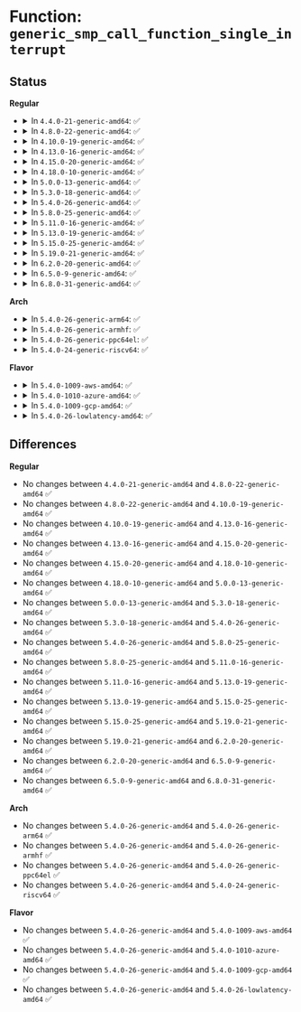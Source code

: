 # Function: <code>generic_smp_call_function_single_interrupt</code>

## Status
<b>Regular</b>
<ul>
<li>
<details>
<summary>In <code>4.4.0-21-generic-amd64</code>: ✅</summary>

```c
void generic_smp_call_function_single_interrupt()
```

```json
{
  "name": "generic_smp_call_function_single_interrupt",
  "collision_type": "Unique Global",
  "inline_type": "No",
  "funcs": [
    {
      "addr": 18446744071579910240,
      "name": "generic_smp_call_function_single_interrupt",
      "external": true,
      "loc": "kernel/smp.c:193",
      "file": "kernel/smp.c",
      "inline": "seen, unknown",
      "caller_inline": [],
      "caller_func": [
        "arch/x86/kernel/smp.c:smp_trace_call_function_interrupt",
        "arch/x86/kernel/smp.c:smp_call_function_single_interrupt",
        "arch/x86/kernel/smp.c:smp_trace_call_function_single_interrupt"
      ]
    }
  ],
  "symbols": [
    {
      "addr": 18446744071579910240,
      "name": "generic_smp_call_function_single_interrupt",
      "section": ".text",
      "bind": "STB_GLOBAL",
      "size": 21
    }
  ]
}
```
</details>
</li>
<li>
<details>
<summary>In <code>4.8.0-22-generic-amd64</code>: ✅</summary>

```c
void generic_smp_call_function_single_interrupt()
```

```json
{
  "name": "generic_smp_call_function_single_interrupt",
  "collision_type": "Unique Global",
  "inline_type": "No",
  "funcs": [
    {
      "addr": 18446744071579940128,
      "name": "generic_smp_call_function_single_interrupt",
      "external": true,
      "loc": "kernel/smp.c:177",
      "file": "kernel/smp.c",
      "inline": "seen, unknown",
      "caller_inline": [],
      "caller_func": [
        "arch/x86/kernel/smp.c:smp_trace_call_function_single_interrupt",
        "arch/x86/kernel/smp.c:smp_call_function_single_interrupt",
        "arch/x86/kernel/smp.c:smp_trace_call_function_interrupt"
      ]
    }
  ],
  "symbols": [
    {
      "addr": 18446744071579940128,
      "name": "generic_smp_call_function_single_interrupt",
      "section": ".text",
      "bind": "STB_GLOBAL",
      "size": 21
    }
  ]
}
```
</details>
</li>
<li>
<details>
<summary>In <code>4.10.0-19-generic-amd64</code>: ✅</summary>

```c
void generic_smp_call_function_single_interrupt()
```

```json
{
  "name": "generic_smp_call_function_single_interrupt",
  "collision_type": "Unique Global",
  "inline_type": "No",
  "funcs": [
    {
      "addr": 18446744071579971440,
      "name": "generic_smp_call_function_single_interrupt",
      "external": true,
      "loc": "kernel/smp.c:181",
      "file": "kernel/smp.c",
      "inline": "seen, unknown",
      "caller_inline": [],
      "caller_func": [
        "arch/x86/kernel/smp.c:smp_trace_call_function_single_interrupt",
        "arch/x86/kernel/smp.c:smp_call_function_single_interrupt",
        "arch/x86/kernel/smp.c:smp_trace_call_function_interrupt"
      ]
    }
  ],
  "symbols": [
    {
      "addr": 18446744071579971440,
      "name": "generic_smp_call_function_single_interrupt",
      "section": ".text",
      "bind": "STB_GLOBAL",
      "size": 21
    }
  ]
}
```
</details>
</li>
<li>
<details>
<summary>In <code>4.13.0-16-generic-amd64</code>: ✅</summary>

```c
void generic_smp_call_function_single_interrupt()
```

```json
{
  "name": "generic_smp_call_function_single_interrupt",
  "collision_type": "Unique Global",
  "inline_type": "No",
  "funcs": [
    {
      "addr": 18446744071579976864,
      "name": "generic_smp_call_function_single_interrupt",
      "external": true,
      "loc": "kernel/smp.c:190",
      "file": "kernel/smp.c",
      "inline": "seen, unknown",
      "caller_inline": [],
      "caller_func": [
        "arch/x86/kernel/smp.c:smp_trace_call_function_single_interrupt",
        "arch/x86/kernel/smp.c:smp_trace_call_function_interrupt",
        "arch/x86/kernel/smp.c:smp_call_function_interrupt"
      ]
    }
  ],
  "symbols": [
    {
      "addr": 18446744071579976864,
      "name": "generic_smp_call_function_single_interrupt",
      "section": ".text",
      "bind": "STB_GLOBAL",
      "size": 21
    }
  ]
}
```
</details>
</li>
<li>
<details>
<summary>In <code>4.15.0-20-generic-amd64</code>: ✅</summary>

```c
void generic_smp_call_function_single_interrupt()
```

```json
{
  "name": "generic_smp_call_function_single_interrupt",
  "collision_type": "Unique Global",
  "inline_type": "No",
  "funcs": [
    {
      "addr": 18446744071580023280,
      "name": "generic_smp_call_function_single_interrupt",
      "external": true,
      "loc": "kernel/smp.c:190",
      "file": "kernel/smp.c",
      "inline": "seen, unknown",
      "caller_inline": [],
      "caller_func": [
        "arch/x86/kernel/smp.c:smp_call_function_single_interrupt",
        "arch/x86/kernel/smp.c:smp_call_function_interrupt"
      ]
    }
  ],
  "symbols": [
    {
      "addr": 18446744071580023280,
      "name": "generic_smp_call_function_single_interrupt",
      "section": ".text",
      "bind": "STB_GLOBAL",
      "size": 21
    }
  ]
}
```
</details>
</li>
<li>
<details>
<summary>In <code>4.18.0-10-generic-amd64</code>: ✅</summary>

```c
void generic_smp_call_function_single_interrupt()
```

```json
{
  "name": "generic_smp_call_function_single_interrupt",
  "collision_type": "Unique Global",
  "inline_type": "No",
  "funcs": [
    {
      "addr": 18446744071580077360,
      "name": "generic_smp_call_function_single_interrupt",
      "external": true,
      "loc": "kernel/smp.c:190",
      "file": "kernel/smp.c",
      "inline": "seen, unknown",
      "caller_inline": [],
      "caller_func": [
        "arch/x86/kernel/smp.c:smp_call_function_single_interrupt",
        "arch/x86/kernel/smp.c:smp_call_function_interrupt"
      ]
    }
  ],
  "symbols": [
    {
      "addr": 18446744071580077360,
      "name": "generic_smp_call_function_single_interrupt",
      "section": ".text",
      "bind": "STB_GLOBAL",
      "size": 21
    }
  ]
}
```
</details>
</li>
<li>
<details>
<summary>In <code>5.0.0-13-generic-amd64</code>: ✅</summary>

```c
void generic_smp_call_function_single_interrupt()
```

```json
{
  "name": "generic_smp_call_function_single_interrupt",
  "collision_type": "Unique Global",
  "inline_type": "No",
  "funcs": [
    {
      "addr": 18446744071580124704,
      "name": "generic_smp_call_function_single_interrupt",
      "external": true,
      "loc": "kernel/smp.c:190",
      "file": "kernel/smp.c",
      "inline": "seen, unknown",
      "caller_inline": [],
      "caller_func": [
        "arch/x86/kernel/smp.c:smp_call_function_single_interrupt",
        "arch/x86/kernel/smp.c:smp_call_function_interrupt"
      ]
    }
  ],
  "symbols": [
    {
      "addr": 18446744071580124704,
      "name": "generic_smp_call_function_single_interrupt",
      "section": ".text",
      "bind": "STB_GLOBAL",
      "size": 21
    }
  ]
}
```
</details>
</li>
<li>
<details>
<summary>In <code>5.3.0-18-generic-amd64</code>: ✅</summary>

```c
void generic_smp_call_function_single_interrupt()
```

```json
{
  "name": "generic_smp_call_function_single_interrupt",
  "collision_type": "Unique Global",
  "inline_type": "No",
  "funcs": [
    {
      "addr": 18446744071580170192,
      "name": "generic_smp_call_function_single_interrupt",
      "external": true,
      "loc": "kernel/smp.c:191",
      "file": "kernel/smp.c",
      "inline": "seen, unknown",
      "caller_inline": [],
      "caller_func": [
        "arch/x86/xen/smp.c:xen_call_function_single_interrupt",
        "arch/x86/xen/smp.c:xen_call_function_interrupt",
        "arch/x86/kernel/smp.c:smp_call_function_single_interrupt",
        "arch/x86/kernel/smp.c:smp_call_function_interrupt"
      ]
    }
  ],
  "symbols": [
    {
      "addr": 18446744071580170192,
      "name": "generic_smp_call_function_single_interrupt",
      "section": ".text",
      "bind": "STB_GLOBAL",
      "size": 21
    }
  ]
}
```
</details>
</li>
<li>
<details>
<summary>In <code>5.4.0-26-generic-amd64</code>: ✅</summary>

```c
void generic_smp_call_function_single_interrupt()
```

```json
{
  "name": "generic_smp_call_function_single_interrupt",
  "collision_type": "Unique Global",
  "inline_type": "No",
  "funcs": [
    {
      "addr": 18446744071580218128,
      "name": "generic_smp_call_function_single_interrupt",
      "external": true,
      "loc": "kernel/smp.c:191",
      "file": "kernel/smp.c",
      "inline": "seen, unknown",
      "caller_inline": [],
      "caller_func": [
        "arch/x86/xen/smp.c:xen_call_function_single_interrupt",
        "arch/x86/xen/smp.c:xen_call_function_interrupt",
        "arch/x86/kernel/smp.c:smp_call_function_single_interrupt",
        "arch/x86/kernel/smp.c:smp_call_function_interrupt"
      ]
    }
  ],
  "symbols": [
    {
      "addr": 18446744071580218128,
      "name": "generic_smp_call_function_single_interrupt",
      "section": ".text",
      "bind": "STB_GLOBAL",
      "size": 21
    }
  ]
}
```
</details>
</li>
<li>
<details>
<summary>In <code>5.8.0-25-generic-amd64</code>: ✅</summary>

```c
void generic_smp_call_function_single_interrupt()
```

```json
{
  "name": "generic_smp_call_function_single_interrupt",
  "collision_type": "Unique Global",
  "inline_type": "No",
  "funcs": [
    {
      "addr": 18446744071580286080,
      "name": "generic_smp_call_function_single_interrupt",
      "external": true,
      "loc": "kernel/smp.c:192",
      "file": "kernel/smp.c",
      "inline": "seen, unknown",
      "caller_inline": [],
      "caller_func": [
        "arch/x86/kernel/smp.c:__sysvec_call_function_single",
        "arch/x86/kernel/smp.c:__sysvec_call_function"
      ]
    }
  ],
  "symbols": [
    {
      "addr": 18446744071580286080,
      "name": "generic_smp_call_function_single_interrupt",
      "section": ".text",
      "bind": "STB_GLOBAL",
      "size": 21
    }
  ]
}
```
</details>
</li>
<li>
<details>
<summary>In <code>5.11.0-16-generic-amd64</code>: ✅</summary>

```c
void generic_smp_call_function_single_interrupt()
```

```json
{
  "name": "generic_smp_call_function_single_interrupt",
  "collision_type": "Unique Global",
  "inline_type": "No",
  "funcs": [
    {
      "addr": 18446744071580269600,
      "name": "generic_smp_call_function_single_interrupt",
      "external": true,
      "loc": "kernel/smp.c:315",
      "file": "kernel/smp.c",
      "inline": "seen, unknown",
      "caller_inline": [],
      "caller_func": [
        "arch/x86/kernel/smp.c:__sysvec_call_function_single",
        "arch/x86/kernel/smp.c:__sysvec_call_function"
      ]
    }
  ],
  "symbols": [
    {
      "addr": 18446744071580269600,
      "name": "generic_smp_call_function_single_interrupt",
      "section": ".text",
      "bind": "STB_GLOBAL",
      "size": 21
    }
  ]
}
```
</details>
</li>
<li>
<details>
<summary>In <code>5.13.0-19-generic-amd64</code>: ✅</summary>

```c
void generic_smp_call_function_single_interrupt()
```

```json
{
  "name": "generic_smp_call_function_single_interrupt",
  "collision_type": "Unique Global",
  "inline_type": "No",
  "funcs": [
    {
      "addr": 18446744071580274240,
      "name": "generic_smp_call_function_single_interrupt",
      "external": true,
      "loc": "kernel/smp.c:540",
      "file": "kernel/smp.c",
      "inline": "seen, unknown",
      "caller_inline": [],
      "caller_func": [
        "arch/x86/kernel/smp.c:__sysvec_call_function_single",
        "arch/x86/kernel/smp.c:__sysvec_call_function"
      ]
    }
  ],
  "symbols": [
    {
      "addr": 18446744071580274240,
      "name": "generic_smp_call_function_single_interrupt",
      "section": ".text",
      "bind": "STB_GLOBAL",
      "size": 21
    }
  ]
}
```
</details>
</li>
<li>
<details>
<summary>In <code>5.15.0-25-generic-amd64</code>: ✅</summary>

```c
void generic_smp_call_function_single_interrupt()
```

```json
{
  "name": "generic_smp_call_function_single_interrupt",
  "collision_type": "Unique Global",
  "inline_type": "No",
  "funcs": [
    {
      "addr": 18446744071580426560,
      "name": "generic_smp_call_function_single_interrupt",
      "external": true,
      "loc": "kernel/smp.c:540",
      "file": "kernel/smp.c",
      "inline": "seen, unknown",
      "caller_inline": [],
      "caller_func": [
        "arch/x86/kernel/smp.c:__sysvec_call_function_single",
        "arch/x86/kernel/smp.c:__sysvec_call_function"
      ]
    }
  ],
  "symbols": [
    {
      "addr": 18446744071580426560,
      "name": "generic_smp_call_function_single_interrupt",
      "section": ".text",
      "bind": "STB_GLOBAL",
      "size": 21
    }
  ]
}
```
</details>
</li>
<li>
<details>
<summary>In <code>5.19.0-21-generic-amd64</code>: ✅</summary>

```c
void generic_smp_call_function_single_interrupt()
```

```json
{
  "name": "generic_smp_call_function_single_interrupt",
  "collision_type": "Unique Global",
  "inline_type": "No",
  "funcs": [
    {
      "addr": 18446744071580649728,
      "name": "generic_smp_call_function_single_interrupt",
      "external": true,
      "loc": "kernel/smp.c:543",
      "file": "kernel/smp.c",
      "inline": "seen, unknown",
      "caller_inline": [],
      "caller_func": [
        "arch/x86/kernel/smp.c:__sysvec_call_function_single",
        "arch/x86/kernel/smp.c:__sysvec_call_function"
      ]
    }
  ],
  "symbols": [
    {
      "addr": 18446744071580649728,
      "name": "generic_smp_call_function_single_interrupt",
      "section": ".text",
      "bind": "STB_GLOBAL",
      "size": 27
    }
  ]
}
```
</details>
</li>
<li>
<details>
<summary>In <code>6.2.0-20-generic-amd64</code>: ✅</summary>

```c
void generic_smp_call_function_single_interrupt()
```

```json
{
  "name": "generic_smp_call_function_single_interrupt",
  "collision_type": "Unique Global",
  "inline_type": "No",
  "funcs": [
    {
      "addr": 18446744071580916928,
      "name": "generic_smp_call_function_single_interrupt",
      "external": true,
      "loc": "kernel/smp.c:542",
      "file": "kernel/smp.c",
      "inline": "seen, unknown",
      "caller_inline": [],
      "caller_func": [
        "arch/x86/kernel/smp.c:__sysvec_call_function_single",
        "arch/x86/kernel/smp.c:__sysvec_call_function"
      ]
    }
  ],
  "symbols": [
    {
      "addr": 18446744071580916928,
      "name": "generic_smp_call_function_single_interrupt",
      "section": ".text",
      "bind": "STB_GLOBAL",
      "size": 27
    }
  ]
}
```
</details>
</li>
<li>
<details>
<summary>In <code>6.5.0-9-generic-amd64</code>: ✅</summary>

```c
void generic_smp_call_function_single_interrupt()
```

```json
{
  "name": "generic_smp_call_function_single_interrupt",
  "collision_type": "Unique Global",
  "inline_type": "No",
  "funcs": [
    {
      "addr": 18446744071581001872,
      "name": "generic_smp_call_function_single_interrupt",
      "external": true,
      "loc": "kernel/smp.c:411",
      "file": "kernel/smp.c",
      "inline": "seen, unknown",
      "caller_inline": [],
      "caller_func": [
        "arch/x86/kernel/smp.c:__sysvec_call_function_single",
        "arch/x86/kernel/smp.c:__sysvec_call_function"
      ]
    }
  ],
  "symbols": [
    {
      "addr": 18446744071581001872,
      "name": "generic_smp_call_function_single_interrupt",
      "section": ".text",
      "bind": "STB_GLOBAL",
      "size": 27
    }
  ]
}
```
</details>
</li>
<li>
<details>
<summary>In <code>6.8.0-31-generic-amd64</code>: ✅</summary>

```c
void generic_smp_call_function_single_interrupt()
```

```json
{
  "name": "generic_smp_call_function_single_interrupt",
  "collision_type": "Unique Global",
  "inline_type": "No",
  "funcs": [
    {
      "addr": 18446744071581098032,
      "name": "generic_smp_call_function_single_interrupt",
      "external": true,
      "loc": "kernel/smp.c:426",
      "file": "kernel/smp.c",
      "inline": "seen, unknown",
      "caller_inline": [],
      "caller_func": [
        "arch/x86/kernel/smp.c:__sysvec_call_function_single",
        "arch/x86/kernel/smp.c:__sysvec_call_function"
      ]
    }
  ],
  "symbols": [
    {
      "addr": 18446744071581098032,
      "name": "generic_smp_call_function_single_interrupt",
      "section": ".text",
      "bind": "STB_GLOBAL",
      "size": 27
    }
  ]
}
```
</details>
</li>
</ul>
<b>Arch</b>
<ul>
<li>
<details>
<summary>In <code>5.4.0-26-generic-arm64</code>: ✅</summary>

```c
void generic_smp_call_function_single_interrupt()
```

```json
{
  "name": "generic_smp_call_function_single_interrupt",
  "collision_type": "Unique Global",
  "inline_type": "No",
  "funcs": [
    {
      "addr": 18446603336491457352,
      "name": "generic_smp_call_function_single_interrupt",
      "external": true,
      "loc": "kernel/smp.c:191",
      "file": "kernel/smp.c",
      "inline": "seen, unknown",
      "caller_inline": [],
      "caller_func": [
        "arch/arm64/kernel/smp.c:handle_IPI"
      ]
    }
  ],
  "symbols": [
    {
      "addr": 18446603336491457352,
      "name": "generic_smp_call_function_single_interrupt",
      "section": ".text",
      "bind": "STB_GLOBAL",
      "size": 32
    }
  ]
}
```
</details>
</li>
<li>
<details>
<summary>In <code>5.4.0-26-generic-armhf</code>: ✅</summary>

```c
void generic_smp_call_function_single_interrupt()
```

```json
{
  "name": "generic_smp_call_function_single_interrupt",
  "collision_type": "Unique Global",
  "inline_type": "No",
  "funcs": [
    {
      "addr": 3225443380,
      "name": "generic_smp_call_function_single_interrupt",
      "external": true,
      "loc": "kernel/smp.c:191",
      "file": "kernel/smp.c",
      "inline": "seen, unknown",
      "caller_inline": [],
      "caller_func": [
        "arch/arm/kernel/smp.c:handle_IPI"
      ]
    }
  ],
  "symbols": [
    {
      "addr": 3225443380,
      "name": "generic_smp_call_function_single_interrupt",
      "section": ".text",
      "bind": "STB_GLOBAL",
      "size": 32
    }
  ]
}
```
</details>
</li>
<li>
<details>
<summary>In <code>5.4.0-26-generic-ppc64el</code>: ✅</summary>

```c
void generic_smp_call_function_single_interrupt()
```

```json
{
  "name": "generic_smp_call_function_single_interrupt",
  "collision_type": "Unique Global",
  "inline_type": "No",
  "funcs": [
    {
      "addr": 13835058055284408032,
      "name": "generic_smp_call_function_single_interrupt",
      "external": true,
      "loc": "kernel/smp.c:191",
      "file": "kernel/smp.c",
      "inline": "seen, unknown",
      "caller_inline": [],
      "caller_func": [
        "arch/powerpc/kernel/smp.c:smp_ipi_demux_relaxed",
        "arch/powerpc/kernel/smp.c:call_function_action"
      ]
    }
  ],
  "symbols": [
    {
      "addr": 13835058055284408032,
      "name": "generic_smp_call_function_single_interrupt",
      "section": ".text",
      "bind": "STB_GLOBAL",
      "size": 24
    }
  ]
}
```
</details>
</li>
<li>
<details>
<summary>In <code>5.4.0-24-generic-riscv64</code>: ✅</summary>

```c
void generic_smp_call_function_single_interrupt()
```

```json
{
  "name": "generic_smp_call_function_single_interrupt",
  "collision_type": "Unique Global",
  "inline_type": "No",
  "funcs": [
    {
      "addr": 18446743936271913048,
      "name": "generic_smp_call_function_single_interrupt",
      "external": true,
      "loc": "kernel/smp.c:191",
      "file": "kernel/smp.c",
      "inline": "seen, unknown",
      "caller_inline": [],
      "caller_func": [
        "arch/riscv/kernel/smp.c:riscv_software_interrupt"
      ]
    }
  ],
  "symbols": [
    {
      "addr": 18446743936271913048,
      "name": "generic_smp_call_function_single_interrupt",
      "section": ".text",
      "bind": "STB_GLOBAL",
      "size": 36
    }
  ]
}
```
</details>
</li>
</ul>
<b>Flavor</b>
<ul>
<li>
<details>
<summary>In <code>5.4.0-1009-aws-amd64</code>: ✅</summary>

```c
void generic_smp_call_function_single_interrupt()
```

```json
{
  "name": "generic_smp_call_function_single_interrupt",
  "collision_type": "Unique Global",
  "inline_type": "No",
  "funcs": [
    {
      "addr": 18446744071580186928,
      "name": "generic_smp_call_function_single_interrupt",
      "external": true,
      "loc": "kernel/smp.c:191",
      "file": "kernel/smp.c",
      "inline": "seen, unknown",
      "caller_inline": [],
      "caller_func": [
        "arch/x86/xen/smp.c:xen_call_function_single_interrupt",
        "arch/x86/xen/smp.c:xen_call_function_interrupt",
        "arch/x86/kernel/smp.c:smp_call_function_single_interrupt",
        "arch/x86/kernel/smp.c:smp_call_function_interrupt"
      ]
    }
  ],
  "symbols": [
    {
      "addr": 18446744071580186928,
      "name": "generic_smp_call_function_single_interrupt",
      "section": ".text",
      "bind": "STB_GLOBAL",
      "size": 21
    }
  ]
}
```
</details>
</li>
<li>
<details>
<summary>In <code>5.4.0-1010-azure-amd64</code>: ✅</summary>

```c
void generic_smp_call_function_single_interrupt()
```

```json
{
  "name": "generic_smp_call_function_single_interrupt",
  "collision_type": "Unique Global",
  "inline_type": "No",
  "funcs": [
    {
      "addr": 18446744071580134368,
      "name": "generic_smp_call_function_single_interrupt",
      "external": true,
      "loc": "kernel/smp.c:191",
      "file": "kernel/smp.c",
      "inline": "seen, unknown",
      "caller_inline": [],
      "caller_func": [
        "arch/x86/kernel/smp.c:smp_call_function_single_interrupt",
        "arch/x86/kernel/smp.c:smp_call_function_interrupt"
      ]
    }
  ],
  "symbols": [
    {
      "addr": 18446744071580134368,
      "name": "generic_smp_call_function_single_interrupt",
      "section": ".text",
      "bind": "STB_GLOBAL",
      "size": 21
    }
  ]
}
```
</details>
</li>
<li>
<details>
<summary>In <code>5.4.0-1009-gcp-amd64</code>: ✅</summary>

```c
void generic_smp_call_function_single_interrupt()
```

```json
{
  "name": "generic_smp_call_function_single_interrupt",
  "collision_type": "Unique Global",
  "inline_type": "No",
  "funcs": [
    {
      "addr": 18446744071580178400,
      "name": "generic_smp_call_function_single_interrupt",
      "external": true,
      "loc": "kernel/smp.c:191",
      "file": "kernel/smp.c",
      "inline": "seen, unknown",
      "caller_inline": [],
      "caller_func": [
        "arch/x86/xen/smp.c:xen_call_function_single_interrupt",
        "arch/x86/xen/smp.c:xen_call_function_interrupt",
        "arch/x86/kernel/smp.c:smp_call_function_single_interrupt",
        "arch/x86/kernel/smp.c:smp_call_function_interrupt"
      ]
    }
  ],
  "symbols": [
    {
      "addr": 18446744071580178400,
      "name": "generic_smp_call_function_single_interrupt",
      "section": ".text",
      "bind": "STB_GLOBAL",
      "size": 21
    }
  ]
}
```
</details>
</li>
<li>
<details>
<summary>In <code>5.4.0-26-lowlatency-amd64</code>: ✅</summary>

```c
void generic_smp_call_function_single_interrupt()
```

```json
{
  "name": "generic_smp_call_function_single_interrupt",
  "collision_type": "Unique Global",
  "inline_type": "No",
  "funcs": [
    {
      "addr": 18446744071580230640,
      "name": "generic_smp_call_function_single_interrupt",
      "external": true,
      "loc": "kernel/smp.c:191",
      "file": "kernel/smp.c",
      "inline": "seen, unknown",
      "caller_inline": [],
      "caller_func": [
        "arch/x86/xen/smp.c:xen_call_function_single_interrupt",
        "arch/x86/xen/smp.c:xen_call_function_interrupt",
        "arch/x86/kernel/smp.c:smp_call_function_single_interrupt",
        "arch/x86/kernel/smp.c:smp_call_function_interrupt"
      ]
    }
  ],
  "symbols": [
    {
      "addr": 18446744071580230640,
      "name": "generic_smp_call_function_single_interrupt",
      "section": ".text",
      "bind": "STB_GLOBAL",
      "size": 21
    }
  ]
}
```
</details>
</li>
</ul>

## Differences
<b>Regular</b>
<ul>
<li>
No changes between <code>4.4.0-21-generic-amd64</code> and <code>4.8.0-22-generic-amd64</code> ✅
</li>
<li>
No changes between <code>4.8.0-22-generic-amd64</code> and <code>4.10.0-19-generic-amd64</code> ✅
</li>
<li>
No changes between <code>4.10.0-19-generic-amd64</code> and <code>4.13.0-16-generic-amd64</code> ✅
</li>
<li>
No changes between <code>4.13.0-16-generic-amd64</code> and <code>4.15.0-20-generic-amd64</code> ✅
</li>
<li>
No changes between <code>4.15.0-20-generic-amd64</code> and <code>4.18.0-10-generic-amd64</code> ✅
</li>
<li>
No changes between <code>4.18.0-10-generic-amd64</code> and <code>5.0.0-13-generic-amd64</code> ✅
</li>
<li>
No changes between <code>5.0.0-13-generic-amd64</code> and <code>5.3.0-18-generic-amd64</code> ✅
</li>
<li>
No changes between <code>5.3.0-18-generic-amd64</code> and <code>5.4.0-26-generic-amd64</code> ✅
</li>
<li>
No changes between <code>5.4.0-26-generic-amd64</code> and <code>5.8.0-25-generic-amd64</code> ✅
</li>
<li>
No changes between <code>5.8.0-25-generic-amd64</code> and <code>5.11.0-16-generic-amd64</code> ✅
</li>
<li>
No changes between <code>5.11.0-16-generic-amd64</code> and <code>5.13.0-19-generic-amd64</code> ✅
</li>
<li>
No changes between <code>5.13.0-19-generic-amd64</code> and <code>5.15.0-25-generic-amd64</code> ✅
</li>
<li>
No changes between <code>5.15.0-25-generic-amd64</code> and <code>5.19.0-21-generic-amd64</code> ✅
</li>
<li>
No changes between <code>5.19.0-21-generic-amd64</code> and <code>6.2.0-20-generic-amd64</code> ✅
</li>
<li>
No changes between <code>6.2.0-20-generic-amd64</code> and <code>6.5.0-9-generic-amd64</code> ✅
</li>
<li>
No changes between <code>6.5.0-9-generic-amd64</code> and <code>6.8.0-31-generic-amd64</code> ✅
</li>
</ul>
<b>Arch</b>
<ul>
<li>
No changes between <code>5.4.0-26-generic-amd64</code> and <code>5.4.0-26-generic-arm64</code> ✅
</li>
<li>
No changes between <code>5.4.0-26-generic-amd64</code> and <code>5.4.0-26-generic-armhf</code> ✅
</li>
<li>
No changes between <code>5.4.0-26-generic-amd64</code> and <code>5.4.0-26-generic-ppc64el</code> ✅
</li>
<li>
No changes between <code>5.4.0-26-generic-amd64</code> and <code>5.4.0-24-generic-riscv64</code> ✅
</li>
</ul>
<b>Flavor</b>
<ul>
<li>
No changes between <code>5.4.0-26-generic-amd64</code> and <code>5.4.0-1009-aws-amd64</code> ✅
</li>
<li>
No changes between <code>5.4.0-26-generic-amd64</code> and <code>5.4.0-1010-azure-amd64</code> ✅
</li>
<li>
No changes between <code>5.4.0-26-generic-amd64</code> and <code>5.4.0-1009-gcp-amd64</code> ✅
</li>
<li>
No changes between <code>5.4.0-26-generic-amd64</code> and <code>5.4.0-26-lowlatency-amd64</code> ✅
</li>
</ul>
